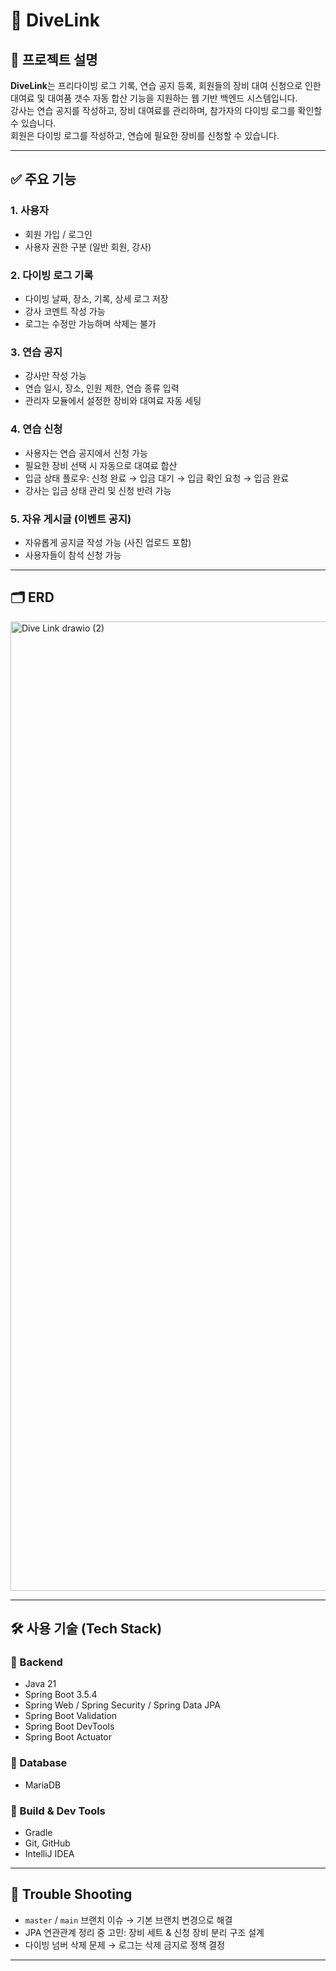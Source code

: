 # 🪸 DiveLink

## 🐬 프로젝트 설명

**DiveLink**는 프리다이빙 로그 기록, 연습 공지 등록, 회원들의 장비 대여 신청으로 인한 대여료 및 대여품 갯수 자동 합산 기능을 지원하는 웹 기반 백엔드 시스템입니다.  
강사는 연습 공지를 작성하고, 장비 대여료를 관리하며, 참가자의 다이빙 로그를 확인할 수 있습니다.  
회원은 다이빙 로그를 작성하고, 연습에 필요한 장비를 신청할 수 있습니다.

---

## ✅ 주요 기능

### 1. 사용자
- 회원 가입 / 로그인
- 사용자 권한 구분 (일반 회원, 강사)

### 2. 다이빙 로그 기록
- 다이빙 날짜, 장소, 기록, 상세 로그 저장
- 강사 코멘트 작성 가능
- 로그는 수정만 가능하며 삭제는 불가

### 3. 연습 공지
- 강사만 작성 가능
- 연습 일시, 장소, 인원 제한, 연습 종류 입력
- 관리자 모듈에서 설정한 장비와 대여료 자동 세팅

### 4. 연습 신청
- 사용자는 연습 공지에서 신청 가능
- 필요한 장비 선택 시 자동으로 대여료 합산
- 입금 상태 플로우: 신청 완료 → 입금 대기 → 입금 확인 요청 → 입금 완료
- 강사는 입금 상태 관리 및 신청 반려 가능

### 5. 자유 게시글 (이벤트 공지)
- 자유롭게 공지글 작성 가능 (사진 업로드 포함)
- 사용자들이 참석 신청 가능

---

## 🗂 ERD

<img width="1381" height="1551" alt="Dive Link drawio (2)" src="https://github.com/user-attachments/assets/2b638676-b4b3-4bfd-b1a0-a9bef50aa834" />


---

## 🛠 사용 기술 (Tech Stack)

### 📌 Backend
- Java 21
- Spring Boot 3.5.4
- Spring Web / Spring Security / Spring Data JPA
- Spring Boot Validation
- Spring Boot DevTools
- Spring Boot Actuator

### 📌 Database
- MariaDB

### 📌 Build & Dev Tools
- Gradle
- Git, GitHub
- IntelliJ IDEA

---

## 🧠 Trouble Shooting
- `master` / `main` 브랜치 이슈 → 기본 브랜치 변경으로 해결
- JPA 연관관계 정리 중 고민: 장비 세트 & 신청 장비 분리 구조 설계
- 다이빙 넘버 삭제 문제 → 로그는 삭제 금지로 정책 결정

---

